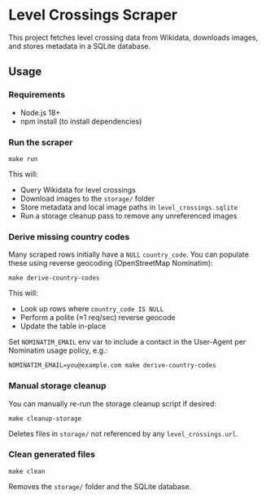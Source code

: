 # Level Crossings Scraper

This project fetches level crossing data from Wikidata, downloads images, and stores metadata in a SQLite database.

## Usage

### Requirements
- Node.js 18+
- npm install (to install dependencies)

### Run the scraper
```
make run
```

This will:
- Query Wikidata for level crossings
- Download images to the `storage/` folder
- Store metadata and local image paths in `level_crossings.sqlite`
- Run a storage cleanup pass to remove any unreferenced images

### Derive missing country codes
Many scraped rows initially have a `NULL` `country_code`. You can populate these using reverse geocoding (OpenStreetMap Nominatim):
```
make derive-country-codes
```
This will:
- Look up rows where `country_code IS NULL`
- Perform a polite (≈1 req/sec) reverse geocode
- Update the table in-place

Set `NOMINATIM_EMAIL` env var to include a contact in the User-Agent per Nominatim usage policy, e.g.:
```
NOMINATIM_EMAIL=you@example.com make derive-country-codes
```

### Manual storage cleanup
You can manually re-run the storage cleanup script if desired:
```
make cleanup-storage
```
Deletes files in `storage/` not referenced by any `level_crossings.url`.

### Clean generated files
```
make clean
```

Removes the `storage/` folder and the SQLite database.
